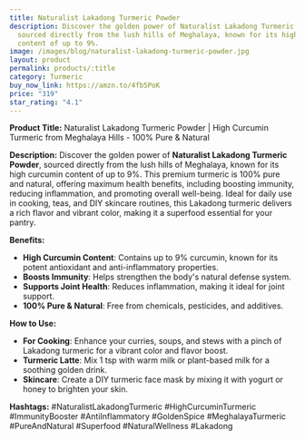 ```yaml
---
title: Naturalist Lakadong Turmeric Powder
description: Discover the golden power of Naturalist Lakadong Turmeric Powder,
  sourced directly from the lush hills of Meghalaya, known for its high curcumin
  content of up to 9%.
image: /images/blog/naturalist-lakadong-turmeric-powder.jpg
layout: product
permalink: products/:title
category: Turmeric
buy_now_link: https://amzn.to/4fb5PoK
price: "319"
star_rating: "4.1"
---
```

**Product Title:** Naturalist Lakadong Turmeric Powder | High Curcumin Turmeric from Meghalaya Hills - 100% Pure & Natural

**Description:**
Discover the golden power of **Naturalist Lakadong Turmeric Powder**, sourced directly from the lush hills of Meghalaya, known for its high curcumin content of up to 9%. This premium turmeric is 100% pure and natural, offering maximum health benefits, including boosting immunity, reducing inflammation, and promoting overall well-being. Ideal for daily use in cooking, teas, and DIY skincare routines, this Lakadong turmeric delivers a rich flavor and vibrant color, making it a superfood essential for your pantry.

**Benefits:**
- **High Curcumin Content**: Contains up to 9% curcumin, known for its potent antioxidant and anti-inflammatory properties.
- **Boosts Immunity**: Helps strengthen the body's natural defense system.
- **Supports Joint Health**: Reduces inflammation, making it ideal for joint support.
- **100% Pure & Natural**: Free from chemicals, pesticides, and additives.

**How to Use:**
- **For Cooking**: Enhance your curries, soups, and stews with a pinch of Lakadong turmeric for a vibrant color and flavor boost.
- **Turmeric Latte**: Mix 1 tsp with warm milk or plant-based milk for a soothing golden drink.
- **Skincare**: Create a DIY turmeric face mask by mixing it with yogurt or honey to brighten your skin.

**Hashtags:**
#NaturalistLakadongTurmeric #HighCurcuminTurmeric #ImmunityBooster #AntiInflammatory #GoldenSpice #MeghalayaTurmeric #PureAndNatural #Superfood #NaturalWellness #Lakadong
